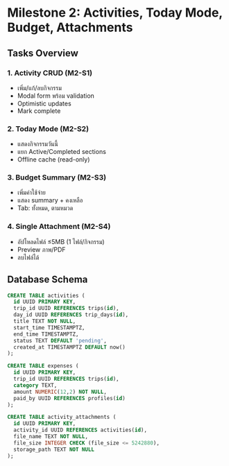 # Milestone 2: Activities, Today Mode, Budget, Attachments

## Tasks Overview

### 1. Activity CRUD (M2-S1)
- เพิ่ม/แก้/ลบกิจกรรม
- Modal form พร้อม validation
- Optimistic updates
- Mark complete

### 2. Today Mode (M2-S2)
- แสดงกิจกรรมวันนี้
- แยก Active/Completed sections
- Offline cache (read-only)

### 3. Budget Summary (M2-S3)
- เพิ่มค่าใช้จ่าย
- แสดง summary + คงเหลือ
- Tab: ทั้งหมด, ตามหมวด

### 4. Single Attachment (M2-S4)
- อัปโหลดไฟล์ ≤5MB (1 ไฟล์/กิจกรรม)
- Preview ภาพ/PDF
- ลบไฟล์ได้

## Database Schema

```sql
CREATE TABLE activities (
  id UUID PRIMARY KEY,
  trip_id UUID REFERENCES trips(id),
  day_id UUID REFERENCES trip_days(id),
  title TEXT NOT NULL,
  start_time TIMESTAMPTZ,
  end_time TIMESTAMPTZ,
  status TEXT DEFAULT 'pending',
  created_at TIMESTAMPTZ DEFAULT now()
);

CREATE TABLE expenses (
  id UUID PRIMARY KEY,
  trip_id UUID REFERENCES trips(id),
  category TEXT,
  amount NUMERIC(12,2) NOT NULL,
  paid_by UUID REFERENCES profiles(id)
);

CREATE TABLE activity_attachments (
  id UUID PRIMARY KEY,
  activity_id UUID REFERENCES activities(id),
  file_name TEXT NOT NULL,
  file_size INTEGER CHECK (file_size <= 5242880),
  storage_path TEXT NOT NULL
);
```
